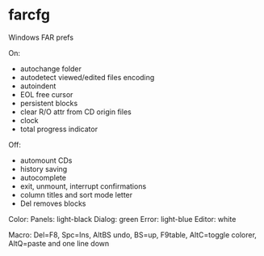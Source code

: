 # farcfg

Windows FAR prefs

On:
- autochange folder
- autodetect viewed/edited files encoding
- autoindent
- EOL free cursor
- persistent blocks
- clear R/O attr from CD origin files
- clock
- total progress indicator

Off:
- automount CDs
- history saving
- autocomplete
- exit, unmount, interrupt confirmations
- column titles and sort mode letter
- Del removes blocks

Color:
Panels: light-black
Dialog: green
Error:  light-blue
Editor: white

Macro:
Del=F8, Spc=Ins, AltBS undo, BS=up, F9table, AltC=toggle colorer, AltQ=paste and one line down
